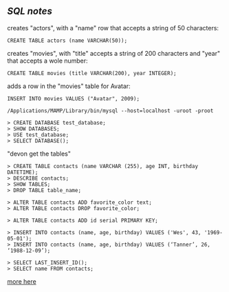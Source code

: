 ## _SQL notes_


creates "actors", with a "name" row that accepts a string of 50 characters:
```
CREATE TABLE actors (name VARCHAR(50));
```
creates "movies", with "title" accepts a string of 200 characters and "year" that accepts a wole number:
```
CREATE TABLE movies (title VARCHAR(200), year INTEGER);
```
adds a row in the "movies" table for Avatar:
```
INSERT INTO movies VALUES ("Avatar", 2009);
```

```
/Applications/MAMP/Library/bin/mysql --host=localhost -uroot -proot

> CREATE DATABASE test_database;
> SHOW DATABASES;
> USE test_database;
> SELECT DATABASE();
```

"devon get the tables"
```
> CREATE TABLE contacts (name VARCHAR (255), age INT, birthday DATETIME);
> DESCRIBE contacts;
> SHOW TABLES;
> DROP TABLE table_name;

> ALTER TABLE contacts ADD favorite_color text;
> ALTER TABLE contacts DROP favorite_color;

> ALTER TABLE contacts ADD id serial PRIMARY KEY;

> INSERT INTO contacts (name, age, birthday) VALUES ('Wes', 43, '1969-05-01');
> INSERT INTO contacts (name, age, birthday) VALUES (‘Tanner’, 26, ‘1988-12-09’);

> SELECT LAST_INSERT_ID();
> SELECT name FROM contacts;
```

[more here](https://www.learnhowtoprogram.com/lessons/basics-of-sql-weekend-homework)
